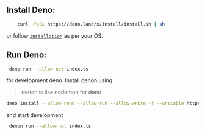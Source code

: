 ## Install Deno:
```bash
    curl -fsSL https://deno.land/x/install/install.sh | sh
```
or follow [`installation`](https://deno.land/#installation) as per your OS.

## Run Deno:
```bash
 deno run --allow-net index.ts
````
for development deno. Install denon using
> denon is like nodemon for deno
```bash
deno install --allow-read --allow-run --allow-write -f --unstable https://deno.land/x/denon/denon.ts
````
and start development 
```bash
 denon run --allow-net index.ts
````

